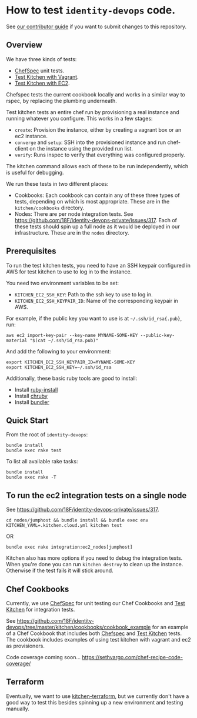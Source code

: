 # How to test `identity-devops` code.

See [our contributor guide](../contributing.md) if you want to submit changes to
this repository.

## Overview

We have three kinds of tests:

- [ChefSpec](http://sethvargo.github.io/chefspec/) unit tests.
- [Test Kitchen with Vagrant](https://github.com/test-kitchen/kitchen-vagrant).
- [Test Kitchen with EC2](https://github.com/test-kitchen/kitchen-ec2).

Chefspec tests the current cookbook locally and works in a similar way to rspec,
by replacing the plumbing underneath.

Test kitchen tests an entire chef run by provisioning a real instance and
running whatever you configure.  This works in a few stages:

- `create`: Provision the instance, either by creating a vagrant box or an ec2
  instance.
- `converge` and `setup`: SSH into the provisioned instance and run chef-client
  on the instance using the provided run list.
- `verify`: Runs inspec to verify that everything was configured properly.

The kitchen command allows each of these to be run independently, which is
useful for debugging.

We run these tests in two different places:

- Cookbooks: Each cookbook can contain any of these three types of tests,
  depending on which is most appropriate.  These are in the `kitchen/cookbooks`
  directory.
- Nodes: There are per node integration tests.  See
  https://github.com/18F/identity-devops-private/issues/317.  Each of these
  tests should spin up a full node as it would be deployed in our
  infrastructure.  These are in the `nodes` directory.

## Prerequisites

To run the test kitchen tests, you need to have an SSH keypair configured in AWS
for test kitchen to use to log in to the instance.

You need two environment variables to be set:

- `KITCHEN_EC2_SSH_KEY`: Path to the ssh key to use to log in.
- `KITCHEN_EC2_SSH_KEYPAIR_ID`: Name of the corresponding keypair in AWS.

For example, if the public key you want to use is at `~/.ssh/id_rsa{.pub}`, run:

```
aws ec2 import-key-pair --key-name MYNAME-SOME-KEY --public-key-material "$(cat ~/.ssh/id_rsa.pub)"
```

And add the following to your environment:

```
export KITCHEN_EC2_SSH_KEYPAIR_ID=MYNAME-SOME-KEY
export KITCHEN_EC2_SSH_KEY=~/.ssh/id_rsa
```

Additionally, these basic ruby tools are good to install:

- Install [ruby-install](https://github.com/postmodern/ruby-install#install)
- Install [chruby](https://github.com/postmodern/chruby#install)
- Install [bundler](http://bundler.io/)

## Quick Start

From the root of `identity-devops`:

```
bundle install
bundle exec rake test
```

To list all available rake tasks:

```
bundle install
bundle exec rake -T
```

## To run the ec2 integration tests on a single node

See https://github.com/18F/identity-devops-private/issues/317.

```
cd nodes/jumphost && bundle install && bundle exec env KITCHEN_YAML=.kitchen.cloud.yml kitchen test
```

OR

```
bundle exec rake integration:ec2_nodes[jumphost]
```

Kitchen also has more options if you need to debug the integration tests.  When
you're done you can run `kitchen destroy` to clean up the instance.  Otherwise
if the test fails it will stick around.

## Chef Cookbooks

Currently, we use [ChefSpec](http://sethvargo.github.io/chefspec/) for unit
testing our Chef Cookbooks and [Test
Kitchen](https://github.com/test-kitchen/test-kitchen) for integration tests.

See
https://github.com/18F/identity-devops/tree/master/kitchen/cookbooks/cookbook_example
for an example of a Chef Cookbook that includes both
[Chefspec](https://github.com/sethvargo/chefspec) and [Test
Kitchen](https://github.com/test-kitchen/test-kitchen) tests.  The cookbook
includes examples of using test kitchen with vagrant and ec2 as provisioners.

Code coverage coming soon... https://sethvargo.com/chef-recipe-code-coverage/

## Terraform

Eventually, we want to use
[kitchen-terraform](https://github.com/newcontext-oss/kitchen-terraform), but
we currently don't have a good way to test this besides spinning up a new
environment and testing manually.
